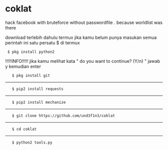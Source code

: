 # coklat
hack facebook with bruteforce without passwordfile . because worldlist was there

download terlebih dahulu termux jika kamu belum punya
masukan semua perintah ini satu persatu $ di termux

     $ pkg install python2
 
 
!!!!!INFO!!!!!
jika kamu melihat kata " do you want to continue? (Y/n) "
jawab y kemudian enter

   
   
       $ pkg install git
___________
       $ pip2 install requests
___________
       $ pip2 install mechanize
___________
       $ git clone https://github.com/und3f1n3/coklat
___________
       $ cd coklat
___________
       $ python2 tools.py

